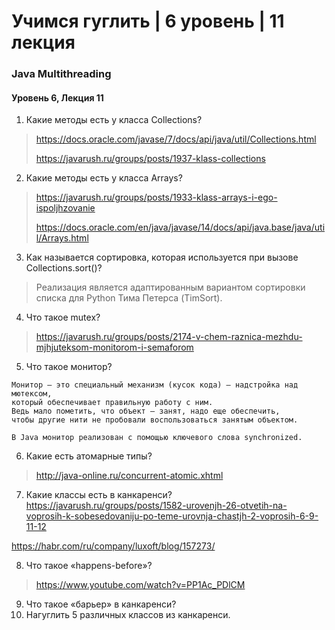 # Учимся гуглить | 6 уровень | 11 лекция
### Java Multithreading
#### Уровень 6, Лекция 11

1. Какие методы есть у класса Collections?
> https://docs.oracle.com/javase/7/docs/api/java/util/Collections.html
> 
> https://javarush.ru/groups/posts/1937-klass-collections

2. Какие методы есть у класса Arrays?
> https://javarush.ru/groups/posts/1933-klass-arrays-i-ego-ispoljhzovanie
> 
> https://docs.oracle.com/en/java/javase/14/docs/api/java.base/java/util/Arrays.html
> 

3. Как называется сортировка, которая используется при вызове Collections.sort()?
> Реализация является адаптированным вариантом сортировки списка для Python Тима Петерса (TimSort).
> 
4. Что такое mutex?
> https://javarush.ru/groups/posts/2174-v-chem-raznica-mezhdu-mjhjuteksom-monitorom-i-semaforom
> 
5. Что такое монитор?
```
Монитор – это специальный механизм (кусок кода) – надстройка над мютексом, 
который обеспечивает правильную работу с ним. 
Ведь мало пометить, что объект – занят, надо еще обеспечить, 
чтобы другие нити не пробовали воспользоваться занятым объектом.

В Java монитор реализован с помощью ключевого слова synchronized.
```
6. Какие есть атомарные типы?
> http://java-online.ru/concurrent-atomic.xhtml

7. Какие классы есть в канкаренси?
 https://javarush.ru/groups/posts/1582-urovenjh-26-otvetih-na-voprosih-k-sobesedovaniju-po-teme-urovnja-chastjh-2-voprosih-6-9-11-12
 
 https://habr.com/ru/company/luxoft/blog/157273/

8. Что такое «happens-before»?
> https://www.youtube.com/watch?v=PP1Ac_PDlCM
> 
9. Что такое «барьер» в канкаренси?
10. Нагуглить 5 различных классов из канкаренси.
